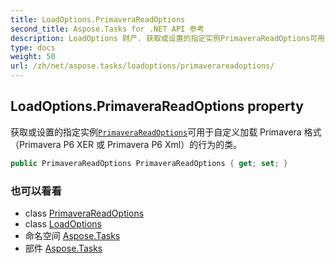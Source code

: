 ```yaml
---
title: LoadOptions.PrimaveraReadOptions
second_title: Aspose.Tasks for .NET API 参考
description: LoadOptions 财产. 获取或设置的指定实例PrimaveraReadOptions可用于自定义加载 Primavera 格式Primavera P6 XER 或 Primavera P6 Xml的行为的类
type: docs
weight: 50
url: /zh/net/aspose.tasks/loadoptions/primaverareadoptions/
---
```

## LoadOptions.PrimaveraReadOptions property

获取或设置的指定实例[`PrimaveraReadOptions`](../../primaverareadoptions/)可用于自定义加载 Primavera 格式（Primavera P6 XER 或 Primavera P6 Xml）的行为的类。

```csharp
public PrimaveraReadOptions PrimaveraReadOptions { get; set; }
```

### 也可以看看

* class [PrimaveraReadOptions](../../primaverareadoptions/)
* class [LoadOptions](../)
* 命名空间 [Aspose.Tasks](../../loadoptions/)
* 部件 [Aspose.Tasks](../../../)


